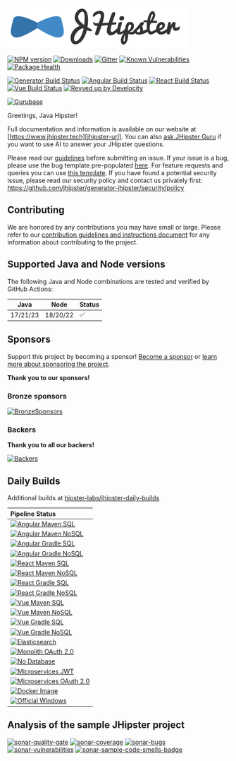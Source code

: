 [![Logo][jhipster-image]][jhipster-url]

[![NPM version][npm-image]][npm-url] [![Downloads][npmcharts-image]][npmcharts-url] [![Gitter][gitter-badge-image]][gitter-badge-url] [![Known Vulnerabilities][snyk-image]][snyk-url] [![Package Health][health-image]][health-url] 

[![Generator Build Status][github-actions-generator-image]][github-actions-url] [![Angular Build Status][github-actions-angular-image]][github-actions-url] [![React Build Status][github-actions-react-image]][github-actions-url] [![Vue Build Status][github-actions-vue-image]][github-actions-url] [![Revved up by Develocity](https://img.shields.io/badge/Revved%20up%20by-Develocity-06A0CE?logo=Gradle&labelColor=02303A)](https://ge.jhipster.tech/scans)

[![Gurubase](https://img.shields.io/badge/Gurubase-Ask%20JHipster%20Guru-006BFF)](https://gurubase.io/g/jhipster)

Greetings, Java Hipster!

Full documentation and information is available on our website at [https://www.jhipster.tech][jhipster-url]. You can also [ask JHipster Guru](https://gurubase.io/g/jhipster) if you want to use AI to answer your JHipster questions.

Please read our [guidelines](/CONTRIBUTING.md#submitting-an-issue) before submitting an issue. If your issue is a bug, please use the bug template pre-populated [here][issue-template]. For feature requests and queries you can use [this template][feature-template]. If you have found a potential security issue, please read our security policy and contact us privately first: https://github.com/jhipster/generator-jhipster/security/policy

## Contributing

We are honored by any contributions you may have small or large. Please refer to our [contribution guidelines and instructions document](https://github.com/jhipster/generator-jhipster/blob/main/CONTRIBUTING.md) for any information about contributing to the project.

## Supported Java and Node versions

The following Java and Node combinations are tested and verified by GitHub Actions:

| Java     | Node     | Status |
| -------- | -------- | ------ |
| 17/21/23 | 18/20/22 | ✅     |

## Sponsors

Support this project by becoming a sponsor! [Become a sponsor](https://opencollective.com/generator-jhipster) or [learn more about sponsoring the project](https://www.jhipster.tech/sponsors/).

**Thank you to our sponsors!**

### Bronze sponsors

[![BronzeSponsors][bronze-sponsors-image]][bronze-sponsors-url]

### Backers

**Thank you to all our backers!**

[![Backers][backers-image]][backers-url]

<object data="https://opencollective.com/generator-jhipster/tiers/backer.svg?avatarHeight=40&width=890&button=false" type="image/svg+xml"></object>

## Daily Builds

Additional builds at [hipster-labs/jhipster-daily-builds](https://github.com/hipster-labs/jhipster-daily-builds)

| Pipeline Status                                                                      |
| :----------------------------------------------------------------------------------- |
| [![Angular Maven SQL][ng-maven-sql.yaml-badge]][ng-maven-sql.yaml-link]              |
| [![Angular Maven NoSQL][ng-maven-nosql.yaml-badge]][ng-maven-nosql.yaml-link]        |
| [![Angular Gradle SQL][ng-gradle-sql.yaml-badge]][ng-gradle-sql.yaml-link]           |
| [![Angular Gradle NoSQL][ng-gradle-nosql.yaml-badge]][ng-gradle-nosql.yaml-link]     |
| [![React Maven SQL][react-maven-sql.yaml-badge]][react-maven-sql.yaml-link]          |
| [![React Maven NoSQL][react-maven-nosql.yaml-badge]][react-maven-nosql.yaml-link]    |
| [![React Gradle SQL][react-gradle-sql.yaml-badge]][react-gradle-sql.yaml-link]       |
| [![React Gradle NoSQL][react-gradle-nosql.yaml-badge]][react-gradle-nosql.yaml-link] |
| [![Vue Maven SQL][vue-maven-sql.yaml-badge]][vue-maven-sql.yaml-link]                |
| [![Vue Maven NoSQL][vue-maven-nosql.yaml-badge]][vue-maven-nosql.yaml-link]          |
| [![Vue Gradle SQL][vue-gradle-sql.yaml-badge]][vue-gradle-sql.yaml-link]             |
| [![Vue Gradle NoSQL][vue-gradle-nosql.yaml-badge]][vue-gradle-nosql.yaml-link]       |
| [![Elasticsearch][elasticsearch.yaml-badge]][elasticsearch.yaml-link]                |
| [![Monolith OAuth 2.0][monolith-oauth2.yaml-badge]][monolith-oauth2.yaml-link]       |
| [![No Database][no-database.yaml-badge]][no-database.yaml-link]                      |
| [![Microservices JWT][ms-jwt.yaml-badge]][ms-jwt.yaml-link]                          |
| [![Microservices OAuth 2.0][ms-oauth2.yaml-badge]][ms-oauth2.yaml-link]              |
| [![Docker Image][docker-image.yaml-badge]][docker-image.yaml-link]                   |
| [![Official Windows][windows.yaml-badge]][windows.yaml-link]                         |

## Analysis of the sample JHipster project

[![sonar-quality-gate][sonar-quality-gate]][sonar-url] [![sonar-coverage][sonar-coverage]][sonar-url] [![sonar-bugs][sonar-bugs]][sonar-url] [![sonar-vulnerabilities][sonar-vulnerabilities]][sonar-url] [![sonar-sample-code-smells-badge][sonar-sample-code-smells-badge]][sonar-sample-code-smells-url]

[ng-maven-sql.yaml-badge]: https://github.com/hipster-labs/jhipster-daily-builds/actions/workflows/ng-maven-sql.yaml/badge.svg
[ng-maven-sql.yaml-link]: https://github.com/hipster-labs/jhipster-daily-builds/actions/workflows/ng-maven-sql.yaml
[ng-maven-nosql.yaml-badge]: https://github.com/hipster-labs/jhipster-daily-builds/actions/workflows/ng-maven-nosql.yaml/badge.svg
[ng-maven-nosql.yaml-link]: https://github.com/hipster-labs/jhipster-daily-builds/actions/workflows/ng-maven-nosql.yaml
[ng-gradle-sql.yaml-badge]: https://github.com/hipster-labs/jhipster-daily-builds/actions/workflows/ng-gradle-sql.yaml/badge.svg
[ng-gradle-sql.yaml-link]: https://github.com/hipster-labs/jhipster-daily-builds/actions/workflows/ng-gradle-sql.yaml
[ng-gradle-nosql.yaml-badge]: https://github.com/hipster-labs/jhipster-daily-builds/actions/workflows/ng-gradle-nosql.yaml/badge.svg
[ng-gradle-nosql.yaml-link]: https://github.com/hipster-labs/jhipster-daily-builds/actions/workflows/ng-gradle-nosql.yaml
[react-maven-sql.yaml-badge]: https://github.com/hipster-labs/jhipster-daily-builds/actions/workflows/react-maven-sql.yaml/badge.svg
[react-maven-sql.yaml-link]: https://github.com/hipster-labs/jhipster-daily-builds/actions/workflows/react-maven-sql.yaml
[react-maven-nosql.yaml-badge]: https://github.com/hipster-labs/jhipster-daily-builds/actions/workflows/react-maven-nosql.yaml/badge.svg
[react-maven-nosql.yaml-link]: https://github.com/hipster-labs/jhipster-daily-builds/actions/workflows/react-maven-nosql.yaml
[react-gradle-sql.yaml-badge]: https://github.com/hipster-labs/jhipster-daily-builds/actions/workflows/react-gradle-sql.yaml/badge.svg
[react-gradle-sql.yaml-link]: https://github.com/hipster-labs/jhipster-daily-builds/actions/workflows/react-gradle-sql.yaml
[react-gradle-nosql.yaml-badge]: https://github.com/hipster-labs/jhipster-daily-builds/actions/workflows/react-gradle-nosql.yaml/badge.svg
[react-gradle-nosql.yaml-link]: https://github.com/hipster-labs/jhipster-daily-builds/actions/workflows/react-gradle-nosql.yaml
[vue-maven-sql.yaml-badge]: https://github.com/hipster-labs/jhipster-daily-builds/actions/workflows/vue-maven-sql.yaml/badge.svg
[vue-maven-sql.yaml-link]: https://github.com/hipster-labs/jhipster-daily-builds/actions/workflows/vue-maven-sql.yaml
[vue-maven-nosql.yaml-badge]: https://github.com/hipster-labs/jhipster-daily-builds/actions/workflows/vue-maven-nosql.yaml/badge.svg
[vue-maven-nosql.yaml-link]: https://github.com/hipster-labs/jhipster-daily-builds/actions/workflows/vue-maven-nosql.yaml
[vue-gradle-sql.yaml-badge]: https://github.com/hipster-labs/jhipster-daily-builds/actions/workflows/vue-gradle-sql.yaml/badge.svg
[vue-gradle-sql.yaml-link]: https://github.com/hipster-labs/jhipster-daily-builds/actions/workflows/vue-gradle-sql.yaml
[vue-gradle-nosql.yaml-badge]: https://github.com/hipster-labs/jhipster-daily-builds/actions/workflows/vue-gradle-nosql.yaml/badge.svg
[vue-gradle-nosql.yaml-link]: https://github.com/hipster-labs/jhipster-daily-builds/actions/workflows/vue-gradle-nosql.yaml
[elasticsearch.yaml-badge]: https://github.com/hipster-labs/jhipster-daily-builds/actions/workflows/elasticsearch.yaml/badge.svg
[elasticsearch.yaml-link]: https://github.com/hipster-labs/jhipster-daily-builds/actions/workflows/elasticsearch.yaml
[monolith-oauth2.yaml-badge]: https://github.com/hipster-labs/jhipster-daily-builds/actions/workflows/monolith-oauth2.yaml/badge.svg
[monolith-oauth2.yaml-link]: https://github.com/hipster-labs/jhipster-daily-builds/actions/workflows/monolith-oauth2.yaml
[no-database.yaml-badge]: https://github.com/hipster-labs/jhipster-daily-builds/actions/workflows/no-database.yaml/badge.svg
[no-database.yaml-link]: https://github.com/hipster-labs/jhipster-daily-builds/actions/workflows/no-database.yaml
[ms-jwt.yaml-badge]: https://github.com/hipster-labs/jhipster-daily-builds/actions/workflows/ms-jwt.yaml/badge.svg
[ms-jwt.yaml-link]: https://github.com/hipster-labs/jhipster-daily-builds/actions/workflows/ms-jwt.yaml
[ms-oauth2.yaml-badge]: https://github.com/hipster-labs/jhipster-daily-builds/actions/workflows/ms-oauth2.yaml/badge.svg
[ms-oauth2.yaml-link]: https://github.com/hipster-labs/jhipster-daily-builds/actions/workflows/ms-oauth2.yaml
[docker-image.yaml-badge]: https://github.com/hipster-labs/jhipster-daily-builds/actions/workflows/docker-image.yaml/badge.svg
[docker-image.yaml-link]: https://github.com/hipster-labs/jhipster-daily-builds/actions/workflows/docker-image.yaml
[windows.yaml-badge]: https://github.com/hipster-labs/jhipster-daily-builds/actions/workflows/windows.yaml/badge.svg
[windows.yaml-link]: https://github.com/hipster-labs/jhipster-daily-builds/actions/workflows/windows.yaml
[sonar-url]: https://sonarcloud.io/dashboard?id=jhipster-sample-application
[sonar-quality-gate]: https://sonarcloud.io/api/project_badges/measure?project=jhipster-sample-application&metric=alert_status
[sonar-coverage]: https://sonarcloud.io/api/project_badges/measure?project=jhipster-sample-application&metric=coverage
[sonar-bugs]: https://sonarcloud.io/api/project_badges/measure?project=jhipster-sample-application&metric=bugs
[sonar-sample-code-smells-badge]: https://sonarcloud.io/api/project_badges/measure?project=jhipster-sample-application&metric=code_smells
[sonar-sample-code-smells-url]: https://sonarcloud.io/project/issues?resolved=false&types=CODE_SMELL&id=jhipster-sample-application
[sonar-vulnerabilities]: https://sonarcloud.io/api/project_badges/measure?project=jhipster-sample-application&metric=vulnerabilities
[jhipster-image]: https://raw.githubusercontent.com/jhipster/jhipster-artwork/main/logos/v2/normal/V2%20JHipster%20RGB.png
[jhipster-url]: https://www.jhipster.tech/
[npm-image]: https://badge.fury.io/js/generator-jhipster.svg
[npm-url]: https://npmjs.org/package/generator-jhipster
[github-actions-generator-image]: https://github.com/jhipster/generator-jhipster/workflows/Generator/badge.svg
[github-actions-angular-image]: https://github.com/jhipster/generator-jhipster/workflows/Angular/badge.svg
[github-actions-react-image]: https://github.com/jhipster/generator-jhipster/workflows/React/badge.svg
[github-actions-vue-image]: https://github.com/jhipster/generator-jhipster/workflows/Vue/badge.svg
[github-actions-url]: https://github.com/jhipster/generator-jhipster/actions
[backers-image]: https://opencollective.com/generator-jhipster/tiers/backer.svg?avatarHeight=70&width=890
[backers-url]: https://opencollective.com/generator-jhipster
[bronze-sponsors-image]: https://opencollective.com/generator-jhipster/tiers/bronze-sponsor.svg?avatarHeight=120&width=890
[bronze-sponsors-url]: https://opencollective.com/generator-jhipster
[issue-template]: https://github.com/jhipster/generator-jhipster/issues/new?template=BUG_REPORT.md
[feature-template]: https://github.com/jhipster/generator-jhipster/issues/new?template=FEATURE_REQUEST.md
[npmcharts-image]: https://img.shields.io/npm/dm/generator-jhipster.svg?label=Downloads&style=flat
[npmcharts-url]: https://npm.chart.dev/generator-jhipster?primary=sky&gray=cool&theme=dark
[gitter-badge-image]: https://badges.gitter.im/jhipster/generator-jhipster.svg
[gitter-badge-url]: https://gitter.im/jhipster/generator-jhipster?utm_source=badge&utm_medium=badge&utm_campaign=pr-badge
[snyk-image]: https://snyk.io/test/npm/generator-jhipster/badge.svg
[snyk-url]: https://snyk.io/test/npm/generator-jhipster
[health-image]: https://snyk.io/advisor/npm-package/generator-jhipster/badge.svg
[health-url]: https://snyk.io/advisor/npm-package/generator-jhipster
